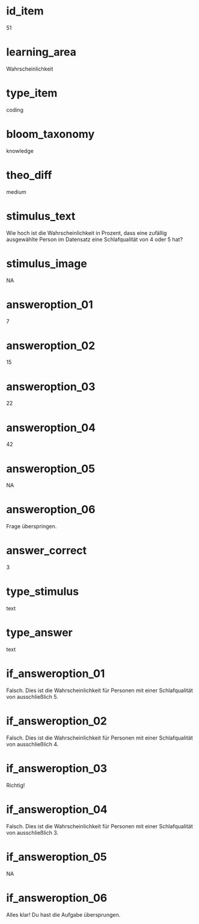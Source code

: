 # id_item
51

# learning_area
Wahrscheinlichkeit

# type_item
coding

# bloom_taxonomy
knowledge

# theo_diff
medium

# stimulus_text
Wie hoch ist die Wahrscheinlichkeit in Prozent, dass eine zufällig ausgewählte Person im Datensatz eine Schlafqualität von 4 oder 5 hat?

# stimulus_image
NA

# answeroption_01
7

# answeroption_02
15

# answeroption_03
22

# answeroption_04
42

# answeroption_05
NA

# answeroption_06
Frage überspringen.

# answer_correct
3

# type_stimulus
text

# type_answer
text

# if_answeroption_01
Falsch. Dies ist die Wahrscheinlichkeit für Personen mit einer Schlafqualität von ausschließlich 5.

# if_answeroption_02
Falsch. Dies ist die Wahrscheinlichkeit für Personen mit einer Schlafqualität von ausschließlich 4.

# if_answeroption_03
Richtig!

# if_answeroption_04
Falsch. Dies ist die Wahrscheinlichkeit für Personen mit einer Schlafqualität von ausschließlich 3.

# if_answeroption_05
NA

# if_answeroption_06
Alles klar! Du hast die Aufgabe übersprungen.

